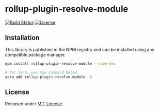 # rollup-plugin-resolve-module

[![Build Status](https://travis-ci.org/VitorLuizC/rollup-plugin-resolve-module.svg?branch=master)](https://travis-ci.org/VitorLuizC/rollup-plugin-resolve-module)
[![License](https://badgen.net/github/license/VitorLuizC/rollup-plugin-resolve-module)](./LICENSE)

## Installation

This library is published in the NPM registry and can be installed using any compatible package manager.

```sh
npm install rollup-plugin-resolve-module --save-dev

# For Yarn, use the command below.
yarn add rollup-plugin-resolve-module -D
```

## License

Released under [MIT License](./LICENSE).
